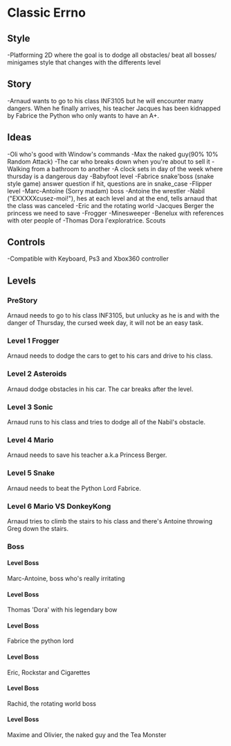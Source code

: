 # Classic Errno

## Style

-Platforming 2D where the goal is to dodge all obstacles/ beat all bosses/ minigames style that changes with the differents level

## Story

-Arnaud wants to go to his class INF3105 but he will encounter many dangers. When he finally arrives, his teacher Jacques has been kidnapped by Fabrice the Python who only wants to have an A+.

## Ideas

-Oli who's good with Window's commands
-Max the naked guy(90% 10% Random Attack)
-The car who breaks down when you're about to sell it
-Walking from a bathroom to another
-A clock sets in day of the week where thursday is a dangerous day
-Babyfoot level
-Fabrice snake'boss (snake style game) answer question if hit, questions are in snake_case
-Flipper level
-Marc-Antoine (Sorry madam) boss
-Antoine the wrestler
-Nabil ("EXXXXXcusez-moi!"), hes at each level and at the end, tells arnaud that the class was canceled
-Eric and the rotating world
-Jacques Berger the princess we need to save
-Frogger
-Minesweeper
-Benelux with references with oter people of 
-Thomas Dora l'exploratrice. Scouts

## Controls

-Compatible with Keyboard, Ps3 and Xbox360 controller

## Levels

### PreStory

Arnaud needs to go to his class INF3105, but unlucky as he is and with the danger of Thursday, the cursed week day, it will not be an easy task.

### Level 1 Frogger

Arnaud needs to dodge the cars to get to his cars and drive to his class.

### Level 2 Asteroids

Arnaud dodge obstacles in his car. The car breaks after the level.



### Level 3 Sonic

Arnaud runs to his class and tries to dodge all of the Nabil's obstacle.

### Level 4 Mario

Arnaud needs to save his teacher a.k.a Princess Berger.


### Level 5 Snake

Arnaud needs to beat the Python Lord Fabrice.

### Level 6 Mario VS DonkeyKong

Arnaud tries to climb the stairs to his class and there's Antoine throwing Greg down the stairs.

### Boss

#### Level Boss

Marc-Antoine, boss who's really irritating

#### Level Boss

Thomas 'Dora' with his legendary bow

#### Level Boss

Fabrice the python lord

#### Level Boss

Eric, Rockstar and Cigarettes

#### Level Boss

Rachid, the rotating world boss

#### Level Boss

Maxime and Olivier, the naked guy and the Tea Monster